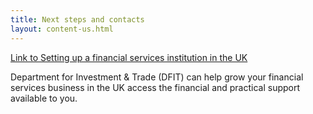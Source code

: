 ```yaml
---
title: Next steps and contacts
layout: content-us.html
---
```


[Link to Setting up a financial services institution in the UK](https://www.gov.uk/government/publications/guide-to-establishing-a-financial-services-institution-in-the-uk)

Department for Investment & Trade (DFIT) can help grow your financial services business in the UK access the financial and practical support available to you.  